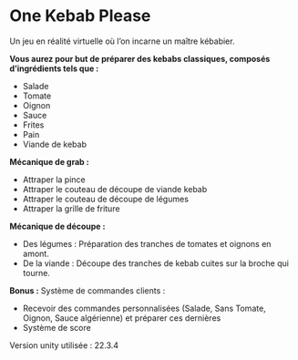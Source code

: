 # One Kebab Please 

Un jeu en réalité virtuelle où l’on incarne un maître kébabier. 


**Vous aurez pour but de préparer des kebabs classiques, composés d’ingrédients tels que :**
-	Salade
-	Tomate
-	Oignon
-	Sauce 
-	Frites
-	Pain
-	Viande de kebab


**Mécanique de grab :**
-	Attraper la pince
-	Attraper le couteau de découpe de viande kebab
-	Attraper le couteau de découpe de légumes
-	Attraper la grille de friture


**Mécanique de découpe :**
-	Des légumes : Préparation des tranches de tomates et oignons en amont.
-	De la viande : Découpe des tranches de kebab cuites sur la broche qui tourne.


**Bonus :**
Système de commandes clients :
-	Recevoir des commandes personnalisées (Salade, Sans Tomate, Oignon, Sauce algérienne) et préparer ces dernières 
-	Système de score


Version unity utilisée : 22.3.4

